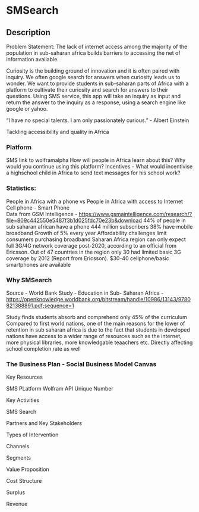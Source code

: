 # SMSearch

## Description

Problem Statement: The lack of internet access among the majority of the population in sub-saharan africa builds barriers to accessing the net of information available.

Curiosity is the building ground of innovation and it is often paired with inquiry. We often google search for answers when curiosity
leads us to wonder. We want to provide students in sub-saharan parts of Africa with a platform to cultivate their curiosity and search for answers to their questions. Using SMS service, this app will take an inquiry as input and return the answer to the inquiry as a response, using a search engine
like google or yahoo. 

“I have no special talents. I am only passionately curious.” - Albert Einstein

Tackling accessibility and quality in Africa

### Platform

SMS link to wolframalpha
How will people in Africa learn about this?
Why would you continue using this platform? 
	Incentives - What would incentivise a highschool child in Africa to send text messages for his school work?
  
### Statistics: 

People in Africa with a phone vs People in Africa with access to Internet 
  Cell phone - Smart Phone  
  Data from GSM Intelligence - https://www.gsmaintelligence.com/research/?file=809c442550e5487f3b1d025fdc70e23b&download
  44% of people in sub saharan african have a phone 
  444 million subscribers 
  38% have mobile broadband 
  Growth of 5% every year 
  Affordability challenges limit consumers purchasing broadband 
  Saharan Africa region can only expect full 3G/4G network coverage post-2020, according to an official from Ericsson.
  Out of 47 countries in the region only 30 had limited basic 3G coverage by 2012 (Report from Ericsson).
  $30-40 cellphone/basic smartphones are available
  
### Why SMSearch 

Source - World Bank Study - Education in Sub- Saharan Africa - https://openknowledge.worldbank.org/bitstream/handle/10986/13143/9780821388891.pdf;sequence=1

Study finds students absorb and comprehend only 45% of the curriculum
Compared to first world nations, one of the main reasons for the lower of retention in sub saharan africa is due to the fact that students in developed nations have access to a wider range of resources such as the internet, more physical libraries, more knowledgable teaachers etc. 
Directly affecting school completion rate as well


### The Business Plan - Social Business Model Canvas  

Key Resources 

SMS PLatform
Wolfram API
Unique Number

Key Activities 

SMS Search 


Partners and Key Stakeholders 


Types of Intervention


 Channels 


Segments 


Value Proposition


Cost Structure


Surplus 

Revenue  


  
  

  
  
 

  

  
  
  
 
  
